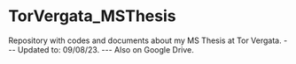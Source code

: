 # TorVergata_MSThesis
Repository with codes and documents about my MS Thesis at Tor Vergata. ---
Updated to: 09/08/23. ---
Also on Google Drive.
